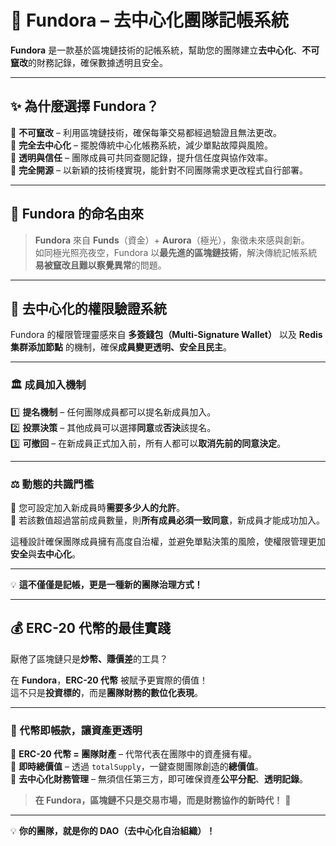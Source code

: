 # 🌌 Fundora – 去中心化團隊記帳系統

**Fundora** 是一款基於區塊鏈技術的記帳系統，幫助您的團隊建立**去中心化**、**不可竄改**的財務記錄，確保數據透明且安全。

---

## ✨ 為什麼選擇 Fundora？

🔹 **不可竄改** – 利用區塊鏈技術，確保每筆交易都經過驗證且無法更改。  
🔹 **完全去中心化** – 擺脫傳統中心化帳務系統，減少單點故障與風險。  
🔹 **透明與信任** – 團隊成員可共同查閱記錄，提升信任度與協作效率。  
🔹 **完全開源** – 以新穎的技術棧實現，能針對不同團隊需求更改程式自行部署。

---

## 🌠 Fundora 的命名由來

> **Fundora** 來自 **Funds**（資金）+ **Aurora**（極光），象徵未來感與創新。  
> 如同極光照亮夜空，Fundora 以**最先進的區塊鏈技術**，解決傳統記帳系統**易被竄改且難以察覺異常**的問題。

---

## 🔑 去中心化的權限驗證系統

Fundora 的權限管理靈感來自 **多簽錢包（Multi-Signature Wallet）** 以及 **Redis 集群添加節點** 的機制，確保**成員變更透明、安全且民主**。

---

### 🏛️ 成員加入機制

1️⃣ **提名機制** – 任何團隊成員都可以提名新成員加入。  
2️⃣ **投票決策** – 其他成員可以選擇**同意**或**否決**該提名。  
3️⃣ **可撤回** – 在新成員正式加入前，所有人都可以**取消先前的同意決定**。

---

### ⚖️ 動態的共識門檻

🔹 您可設定加入新成員時**需要多少人的允許**。  
🔹 若該數值超過當前成員數量，則**所有成員必須一致同意**，新成員才能成功加入。

這種設計確保團隊成員擁有高度自治權，並避免單點決策的風險，使權限管理更加**安全**與**去中心化**。

---

💡 **這不僅僅是記帳，更是一種新的團隊治理方式！**  

---

## 💰 ERC-20 代幣的最佳實踐

厭倦了區塊鏈只是**炒幣、賺價差**的工具？

在 **Fundora**，**ERC-20 代幣** 被賦予更實際的價值！  
這不只是**投資標的**，而是**團隊財務的數位化表現**。

---

### 🏦 代幣即帳款，讓資產更透明

🔹 **ERC-20 代幣 = 團隊財產** – 代幣代表在團隊中的資產擁有權。  
🔹 **即時總價值** – 透過 `totalSupply`，一鍵查閱團隊創造的**總價值**。  
🔹 **去中心化財務管理** – 無須信任第三方，即可確保資產**公平分配**、**透明記錄**。

> **在 Fundora，區塊鏈不只是交易市場，而是財務協作的新時代！** 🚀

---

💡 **你的團隊，就是你的 DAO（去中心化自治組織）！**  